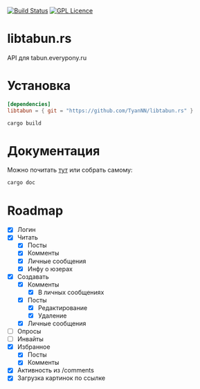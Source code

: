 [![Build Status](https://travis-ci.org/TyanNN/libtabun.rs.svg?branch=master)](https://travis-ci.org/TyanNN/libtabun.rs)
[![GPL Licence](https://badges.frapsoft.com/os/gpl/gpl.svg?v=103)](https://opensource.org/licenses/GPL-2.0/)  
# libtabun.rs
API для tabun.everypony.ru

# Установка

```toml
[dependencies]
libtabun = { git = "https://github.com/TyanNN/libtabun.rs" }
```

```bash
cargo build
```
# Документация

Можно почитать [тут](https://kotobank.ch/~easy/libtabun/doc/libtabun/) или собрать самому:

```bash
cargo doc
```

# Roadmap
- [x] Логин
- [x] Читать
  - [x] Посты
  - [x] Комменты
  - [x] Личные сообщения
  - [x] Инфу о юзерах
- [x] Создавать
  - [x] Комменты
	- [x] В личных сообщениях
  - [x] Посты
    - [x] Редактирование
    - [x] Удаление
  - [x] Личные сообщения
- [ ] Опросы
- [ ] Инвайты
- [x] Избранное
  - [x] Посты
  - [x] Комменты
- [x] Активность из /comments
- [x] Загрузка картинок по ссылке
